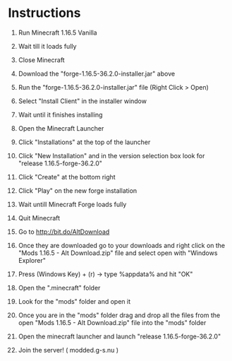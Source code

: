 # Instructions

1. Run Minecraft 1.16.5 Vanilla

2. Wait till it loads fully

3. Close Minecraft

4. Download the "forge-1.16.5-36.2.0-installer.jar" above 

5. Run the "forge-1.16.5-36.2.0-installer.jar" file (Right Click > Open)

6. Select "Install Client" in the installer window

7. Wait until it finishes installing

8. Open the Minecraft Launcher

9. Click "Installations" at the top of the launcher

10. Click "New Installation" and in the version selection box look for "release 1.16.5-forge-36.2.0" 

11. Click "Create" at the bottom right

12. Click "Play" on the new forge installation

13. Wait untill Minecraft Forge loads fully

14. Quit Minecraft

15. Go to http://bit.do/AltDownload

16. Once they are downloaded go to your downloads and right click on the "Mods 1.16.5 - Alt Download.zip" file and select open with "Windows Explorer"

17. Press (Windows Key) + (r) -> type %appdata% and hit "OK"

18. Open the ".minecraft" folder

19. Look for the "mods" folder and open it

20. Once you are in the "mods" folder drag and drop all the files from the open "Mods 1.16.5 - Alt Download.zip" file into the "mods" folder

21. Open the minecraft launcher and launch "release 1.16.5-forge-36.2.0"

22. Join the server! ( modded.g-s.nu )
